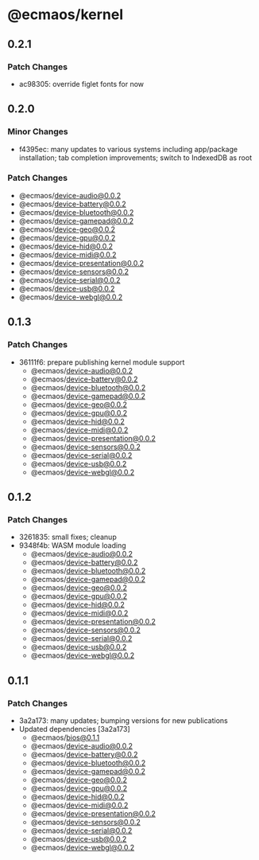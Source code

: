 # @ecmaos/kernel

## 0.2.1

### Patch Changes

- ac98305: override figlet fonts for now

## 0.2.0

### Minor Changes

- f4395ec: many updates to various systems including app/package installation; tab completion improvements; switch to IndexedDB as root

### Patch Changes

- @ecmaos/device-audio@0.0.2
- @ecmaos/device-battery@0.0.2
- @ecmaos/device-bluetooth@0.0.2
- @ecmaos/device-gamepad@0.0.2
- @ecmaos/device-geo@0.0.2
- @ecmaos/device-gpu@0.0.2
- @ecmaos/device-hid@0.0.2
- @ecmaos/device-midi@0.0.2
- @ecmaos/device-presentation@0.0.2
- @ecmaos/device-sensors@0.0.2
- @ecmaos/device-serial@0.0.2
- @ecmaos/device-usb@0.0.2
- @ecmaos/device-webgl@0.0.2

## 0.1.3

### Patch Changes

- 36111f6: prepare publishing kernel module support
  - @ecmaos/device-audio@0.0.2
  - @ecmaos/device-battery@0.0.2
  - @ecmaos/device-bluetooth@0.0.2
  - @ecmaos/device-gamepad@0.0.2
  - @ecmaos/device-geo@0.0.2
  - @ecmaos/device-gpu@0.0.2
  - @ecmaos/device-hid@0.0.2
  - @ecmaos/device-midi@0.0.2
  - @ecmaos/device-presentation@0.0.2
  - @ecmaos/device-sensors@0.0.2
  - @ecmaos/device-serial@0.0.2
  - @ecmaos/device-usb@0.0.2
  - @ecmaos/device-webgl@0.0.2

## 0.1.2

### Patch Changes

- 3261835: small fixes; cleanup
- 9348f4b: WASM module loading
  - @ecmaos/device-audio@0.0.2
  - @ecmaos/device-battery@0.0.2
  - @ecmaos/device-bluetooth@0.0.2
  - @ecmaos/device-gamepad@0.0.2
  - @ecmaos/device-geo@0.0.2
  - @ecmaos/device-gpu@0.0.2
  - @ecmaos/device-hid@0.0.2
  - @ecmaos/device-midi@0.0.2
  - @ecmaos/device-presentation@0.0.2
  - @ecmaos/device-sensors@0.0.2
  - @ecmaos/device-serial@0.0.2
  - @ecmaos/device-usb@0.0.2
  - @ecmaos/device-webgl@0.0.2

## 0.1.1

### Patch Changes

- 3a2a173: many updates; bumping versions for new publications
- Updated dependencies [3a2a173]
  - @ecmaos/bios@0.1.1
  - @ecmaos/device-audio@0.0.2
  - @ecmaos/device-battery@0.0.2
  - @ecmaos/device-bluetooth@0.0.2
  - @ecmaos/device-gamepad@0.0.2
  - @ecmaos/device-geo@0.0.2
  - @ecmaos/device-gpu@0.0.2
  - @ecmaos/device-hid@0.0.2
  - @ecmaos/device-midi@0.0.2
  - @ecmaos/device-presentation@0.0.2
  - @ecmaos/device-sensors@0.0.2
  - @ecmaos/device-serial@0.0.2
  - @ecmaos/device-usb@0.0.2
  - @ecmaos/device-webgl@0.0.2
